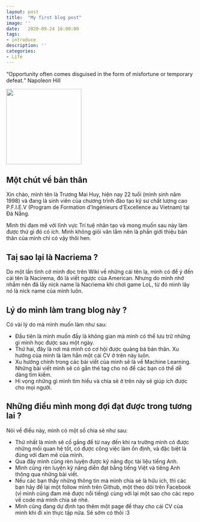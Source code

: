```yaml
---
layout: post
title:  "My first blog post"
image: ''
date:   2020-09-24 16:00:00
tags:
- introduce
description: ''
categories:
- Life 
---
```

<p class="music-read"><q>Opportunity often comes disguised in the form of misfortune or temporary defeat.</q> Napoleon Hill</p>

<img src="https://github.com/Nacriema.png" width="200" height="200">


## Một chút về bản thân
Xin chào, mình tên là Trương Mai Huy, hiện nay 22 tuổi (mình sinh năm 1998) và đang là sinh viên của chương trình đào tạo kỹ sư chất lượng cao P.F.I.E.V (Program de Formation d'Ingénieurs d'Excellence au Vietnam) tại Đà Nẵng. 

Mình thì đam mê với lĩnh vực Trí tuệ nhân tạo và mong muốn sau này làm được thứ gì đó có ích. Mình không giỏi văn lắm nên là phần giới thiệu bản thân của mình chỉ có vậy thôi hen. 

## Taị sao lại là Nacriema ?

Do một lần tình cờ mình đọc trên Wiki về những cái tên lạ, mình có để ý đến cái tên là Nacirema, đó là viết ngược của American. Nhưng do mình nhớ nhầm nên đã lấy nick name là Nacriema khi chơi game LoL, từ đó mình lây nó là nick name của mình luôn.

## Lý do mình làm trang blog này ? 

Có vài lý do mà mình muốn làm như sau: 
* Đầu tiên là mình muốn đầy là không gian mà mình có thể lưu trữ những gì mình học được sau một ngày. 
* Thứ hai, đây là nơi mà mình có cơ hội được quảng bá bản thân. Xu hướng của mình là làm hẳn một cái CV ở trên này luôn.
* Xu hướng chính trong các bài viết của mình sẽ là về Machine Learning. Những bài viết mình sẽ có gắn thẻ tag cho nó để các bạn có thể dễ dàng tìm kiếm.
* Hi vọng những gì mình tìm hiểu và chia sẻ ở trên này sẽ giúp ích được cho mọi người.

## Những điều mình mong đợi đạt được trong tương lai ? 

Nói về điều này, mình có một số chia sẻ như sau:
* Thứ nhất là mình sẽ cố gắng để từ nay đến khi ra trường mình có được những mối quan hệ tốt, có được công việc làm ổn định, và đặc biệt là đúng với đam mê của mình.
* Qua đây mình cũng rèn luyện được kỹ năng đọc tài liệu tiếng Anh.
* Mình cũng rèn luyện kỹ năng diễn đạt bằng tiếng Việt và tiêng Anh thông qua những bài viết. 
* Nếu các bạn thấy những thông tin mà mình chia sẻ là hữu ích, thì các bạn hãy để lại một follow mình trên Github, một theo dõi trên Facebook (vì mình cũng đam mê được nổi tiếng) cùng với lại một sao cho các repo về code mà mình chia sẻ nhé.
* Mình cũng đang dự định tạo thêm một page để thay cho cái CV của mình khi đi xin thực tập nữa. Sẽ sớm có thôi :3
